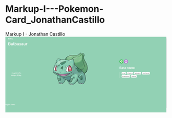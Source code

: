 # Markup-I---Pokemon-Card_JonathanCastillo
Markup I - Jonathan Castillo
![capture Jonathan](https://github.com/JonathanCastillo-Ksquare/Markup-I---Pokemon-Card_JonathanCastillo/blob/main/capture.png?raw=true)